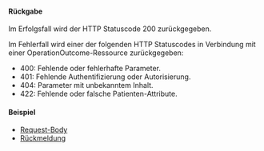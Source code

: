 #### Rückgabe

Im Erfolgsfall wird der HTTP Statuscode 200 zurückgegeben.

Im Fehlerfall wird einer der folgenden HTTP Statuscodes in Verbindung mit einer OperationOutcome-Ressource zurückgegeben:
* 400: Fehlende oder fehlerhafte Parameter.
* 401: Fehlende Authentifizierung oder Autorisierung.
* 404: Parameter mit unbekanntem Inhalt.
* 422: Fehlende oder falsche Patienten-Attribute.

#### Beispiel

* [Request-Body](Parameters-AllPolicyStatesForPerson-request-example-1.html)
* [Rückmeldung](Bundle-AllPolicyStatesForPerson-response-example-1.html)
